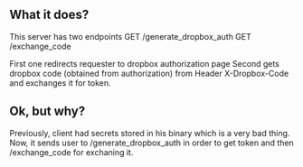 ## What it does?
This server has two endpoints
GET /generate_dropbox_auth
GET /exchange_code

First one redirects requester to dropbox authorization page
Second gets dropbox code (obtained from authorization) from Header X-Dropbox-Code and exchanges it for token.

## Ok, but why?

Previously, client had secrets stored in his binary which is a very bad thing.
Now, it sends user to /generate_dropbox_auth in order to get token and then /exchange_code for exchaning it.